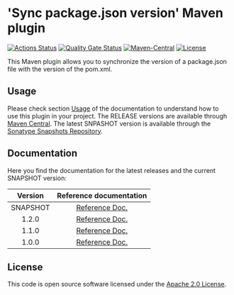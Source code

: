 # 'Sync package.json version' Maven plugin
[![Actions Status](https://github.com/ingogriebsch/sync-packagejson-version-maven-plugin/workflows/build/badge.svg?branch=main)](https://github.com/ingogriebsch/sync-packagejson-version-maven-plugin/actions)
[![Quality Gate Status](https://sonarcloud.io/api/project_badges/measure?project=de.ingogriebsch.maven%3Async-packagejson-version-maven-plugin&metric=alert_status)](https://sonarcloud.io/dashboard?id=de.ingogriebsch.maven%3Async-packagejson-version-maven-plugin)
[![Maven-Central](https://img.shields.io/maven-central/v/de.ingogriebsch.maven/sync-packagejson-version-maven-plugin?color=green)](https://search.maven.org/artifact/de.ingogriebsch.maven/sync-packagejson-version-maven-plugin)
[![License](http://img.shields.io/:license-apache-blue.svg)](http://www.apache.org/licenses/LICENSE-2.0.html)

This Maven plugin allows you to synchronize the version of a package.json file with the version of the pom.xml.

## Usage
Please check section [Usage][sync-packagejson-version-maven-plugin-current-docs-usage] of the documentation to understand how to use this plugin in your project. 
The RELEASE versions are available through [Maven Central][maven-central]. 
The latest SNPASHOT version is available through the [Sonatype Snapshots Repository][sonatype-snapshots-repository].

## Documentation
Here you find the documentation for the latest releases and the current SNAPSHOT version:

| Version | Reference documentation |
| :---: | :---: |
| SNAPSHOT | [Reference Doc.][sync-packagejson-version-maven-plugin-current-docs] |
| 1.2.0 | [Reference Doc.][sync-packagejson-version-maven-plugin-1.2.0-docs] |
| 1.1.0 | [Reference Doc.][sync-packagejson-version-maven-plugin-1.1.0-docs] |
| 1.0.0 | [Reference Doc.][sync-packagejson-version-maven-plugin-1.0.0-docs] |

## License
This code is open source software licensed under the [Apache 2.0 License](https://www.apache.org/licenses/LICENSE-2.0.html).

[sync-packagejson-version-maven-plugin-current-docs]: https://ingogriebsch.github.io/sync-packagejson-version-maven-plugin/current/index.html
[sync-packagejson-version-maven-plugin-current-docs-usage]: https://ingogriebsch.github.io/sync-packagejson-version-maven-plugin/current/index.html#usage
[sync-packagejson-version-maven-plugin-1.2.0-docs]: https://ingogriebsch.github.io/sync-packagejson-version-maven-plugin/1.2.0/index.html
[sync-packagejson-version-maven-plugin-1.1.0-docs]: https://ingogriebsch.github.io/sync-packagejson-version-maven-plugin/1.1.0/index.html
[sync-packagejson-version-maven-plugin-1.0.0-docs]: https://ingogriebsch.github.io/sync-packagejson-version-maven-plugin/1.0.0/index.html
[maven-central]: https://search.maven.org/artifact/de.ingogriebsch.maven/sync-packagejson-version-maven-plugin
[sonatype-snapshots-repository]: https://oss.sonatype.org/content/repositories/snapshots/de/ingogriebsch/maven/sync-packagejson-version-maven-plugin/
